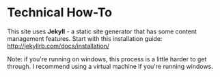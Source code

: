 Technical How-To
==================

This site uses **Jekyll** - a static site generator that has some content management features.
Start with this installation guide: http://jekyllrb.com/docs/installation/

Note: if you're running on windows, this process is a little harder to get through.
I recommend using a virtual machine if you're running windows.
